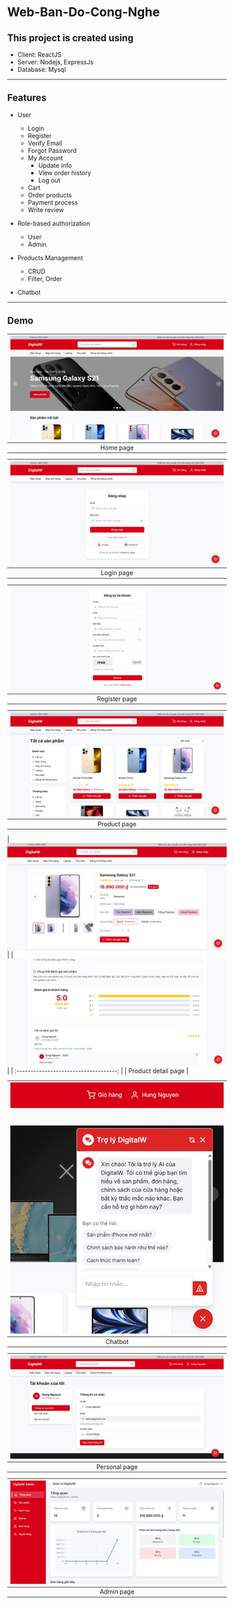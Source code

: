 # Web-Ban-Do-Cong-Nghe

## This project is created using

- Client: ReactJS
- Server: Nodejs, ExpressJs
- Database: Mysql

---


## Features

- User

  - Login
  - Register
  - Verify Email
  - Forgot Password
  - My Account
    - Update info
    - View order history
    - Log out
  - Cart
  - Order products
  - Payment process
  - Write review

- Role-based authorization
  - User
  - Admin
- Products Management
  - CRUD
  - Filter, Order
- Chatbot

---

## Demo

| ![](./backend/uploads/Homepage.png) |
| :------------------------------------: |
|            Home page             |

| ![](./backend/uploads/Loginpage.png) |
| :------------------------------------: |
|            Login page            |

| ![](./backend/uploads/Registrypage.png) |
| :------------------------------------: |
|            Register page            |

| ![](./backend/uploads/Productpage.png) |
| :------------------------------------: |
|            Product page             |

| ![](./backend/uploads/ProductDetailpage.png) |
| ![](./backend/uploads/ProductDetail2page.png) |
| :------------------------------------: |
|            Product detail page             |

| ![](./backend/uploads/Chatbot.png) |
| :------------------------------------: |
|            Chatbot             |

| ![](./backend/uploads/Personalpage.png) |
| :------------------------------------: |
|            Personal page             |

| ![](./backend/uploads/Adminpage.png) |
| :------------------------------------: |
|            Admin page            |

